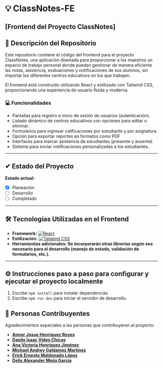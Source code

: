 # 💡 ClassNotes-FE 
**[Frontend del Proyecto ClassNotes]**  
---  

## 📖 Descripción del Repositorio
Este repositorio contiene el código del frontend para el proyecto ClassNotes, una aplicación diseñada para proporcionar a los maestros un espacio de trabajo personal donde puedan gestionar de manera eficiente las notas, asistencia, evaluaciones y notificaciones de sus alumnos, sin importar los diferentes centros educativos en los que trabajen.

El frontend está construido utilizando React y estilizado con Tailwind CSS, proporcionando una experiencia de usuario fluida y moderna.

### 💻 Funcionalidades
 - Pantallas para registro e inicio de sesión de usuarios (autenticación).
 - Listado dinámico de centros educativos con opciones para editar o eliminar.
 - Formularios para ingresar calificaciones por estudiante y por asignatura.
 - Opción para exportar reportes en formatos como PDF
 - Interfaces para marcar asistencia de estudiantes (presente y ausente)
 - Sistema para enviar notificaciones personalizadas a los estudiantes.
---  

## ✔ Estado del Proyecto  
**Estado actual:**  
- [X] Planeación  
- [ ] Desarrollo  
- [ ] Completado  

---  

## 🛠️ Tecnologías Utilizadas en el Frontend 
- **Framework:** [![React](https://img.shields.io/badge/React-Framework-blue)](https://reactjs.org/)
- **Estilización:** [![Tailwind CSS](https://img.shields.io/badge/Tailwind%20CSS-Framework-%2338B2AC)](https://tailwindcss.com/)
- **Herramientas adicionales: Se incorporarán otras librerías según sea necesario para el desarrollo (manejo de estado, validación de formularios, etc.).**
---
  
## ⚙ Instrucciones paso a paso para configurar y ejecutar el proyecto localmente

1. Escribe `npm install` para instalar dependencias
2. Escribe `npm run dev` para iniciar el servidor de desarrollo.

## 🤝 Personas Contribuyentes  
Agradecimientos especiales a las personas que contribuyeron al proyecto:  

- **[Anner Josue Henriquez Reyes ](https://github.com/annerh3)**  
- **[Danilo Isaac Vides Chicas ](https://github.com/IsaacV04)**
- **[Ana Victoria Henríquez Jiménez](https://github.com/anyta58)**  
- **[Michael Andrey Galdamez Martinez](https://github.com/MichaelGald)**  
- **[Erick Ernesto Maldonado López](https://github.com/SrHatcher)**  
- **[Delis Alexander Mejia Garcia](https://github.com/Al3x19)**  
